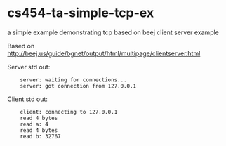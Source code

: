 cs454-ta-simple-tcp-ex
======================

a simple example demonstrating tcp based on beej client server example

Based on http://beej.us/guide/bgnet/output/html/multipage/clientserver.html

Server std out:

		server: waiting for connections...
		server: got connection from 127.0.0.1

Client std out:

		client: connecting to 127.0.0.1
		read 4 bytes
		read a: 4
		read 4 bytes
		read b: 32767

